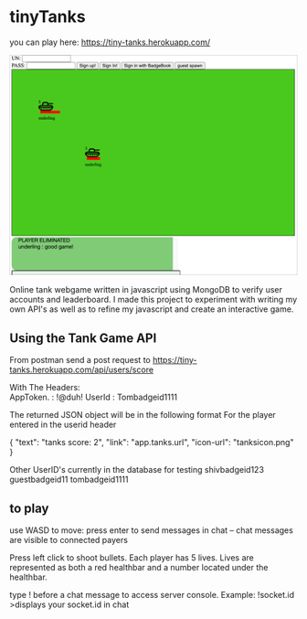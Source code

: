 # tinyTanks

you can play here: https://tiny-tanks.herokuapp.com/

![screenshot](/screenshots/screenshot.png?raw=true "Gameplay")


Online tank webgame written in javascript using MongoDB to verify user accounts and leaderboard.  I made this project to experiment with writing my own API's as well as to refine my javascript and create an interactive game.

## Using the Tank Game API

From postman send a post request to
https://tiny-tanks.herokuapp.com/api/users/score

With The Headers:    
AppToken. :  !@duh!
UserId  :    Tombadgeid1111


The returned JSON object will be in the following format 
For the player entered in the userid header 

{
    "text": "tanks score: 2",
    "link": "app.tanks.url",
    "icon-url": "tanksicon.png"
}


Other UserID's currently in the database for testing
shivbadgeid123
guestbadgeid11
tombadgeid1111

## to play 
use WASD to move:
press enter to send messages in chat – chat messages are visible to connected payers

Press left click to shoot bullets.  Each player has 5 lives. Lives are represented as both a red healthbar and a number located under the healthbar.

type ! before a chat message to access server console.
Example:
	!socket.id
	 >displays your socket.id in chat
